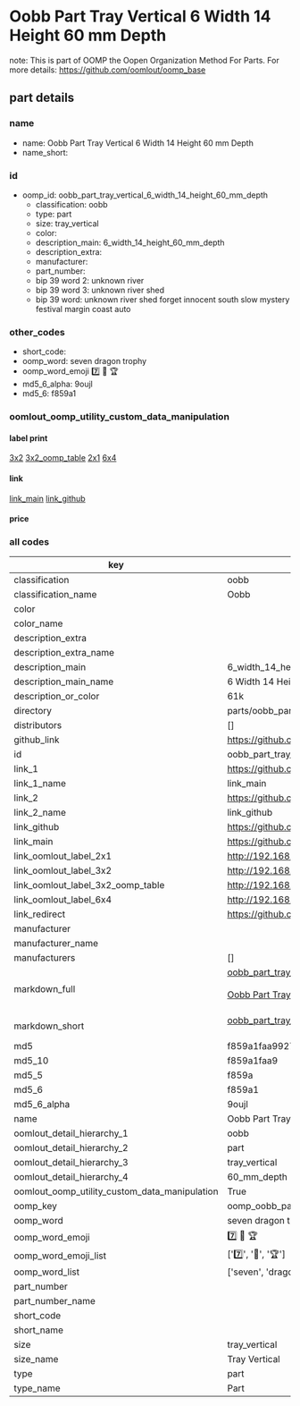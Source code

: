 # Oobb Part Tray Vertical 6 Width 14 Height 60 mm Depth  

note: This is part of OOMP the Oopen Organization Method For Parts. For more details: https://github.com/oomlout/oomp_base

##  part details
  







### name
* name: Oobb Part Tray Vertical 6 Width 14 Height 60 mm Depth
* name_short: 
### id
* oomp_id: oobb_part_tray_vertical_6_width_14_height_60_mm_depth
  * classification: oobb
  * type: part
  * size: tray_vertical
  * color: 
  * description_main: 6_width_14_height_60_mm_depth
  * description_extra: 
  * manufacturer: 
  * part_number: 
  * bip 39 word 2: unknown river
  * bip 39 word 3: unknown river shed
  * bip 39 word: unknown river shed forget innocent south slow mystery festival margin coast auto

### other_codes
* short_code: 
* oomp_word: seven dragon trophy
* oomp_word_emoji :seven: :dragon: :trophy:
* md5_6_alpha: 9oujl
* md5_6: f859a1






### oomlout_oomp_utility_custom_data_manipulation
#### label print
[3x2](http://192.168.1.245:1112/?label=oomp%209oujl)
[3x2_oomp_table](http://192.168.1.108:1112/?label=oomp%209oujl)
[2x1](http://192.168.1.242:1112/?label=oomp%209oujl)
[6x4](http://192.168.1.55:1112/?label=oomp%209oujl)    

#### link

[link_main](https://github.com/oomlout/oomlout_oomp_version_1_messy/tree/main/parts/oobb_part_tray_vertical_6_width_14_height_60_mm_depth) [link_github](https://github.com/oomlout/oomlout_oomp_version_1_messy/tree/main/parts/oobb_part_tray_vertical_6_width_14_height_60_mm_depth)                             

#### price







### all codes 
| key | value |  
| --- | --- |  
| classification | oobb |  
| classification_name | Oobb |  
| color |  |  
| color_name |  |  
| description_extra |  |  
| description_extra_name |  |  
| description_main | 6_width_14_height_60_mm_depth |  
| description_main_name | 6 Width 14 Height 60 mm Depth |  
| description_or_color | 61k |  
| directory | parts/oobb_part_tray_vertical_6_width_14_height_60_mm_depth |  
| distributors | [] |  
| github_link | https://github.com/oomlout/oomlout_oomp_part_src/tree/main/parts/oobb_part_tray_vertical_6_width_14_height_60_mm_depth |  
| id | oobb_part_tray_vertical_6_width_14_height_60_mm_depth |  
| link_1 | https://github.com/oomlout/oomlout_oomp_version_1_messy/tree/main/parts/oobb_part_tray_vertical_6_width_14_height_60_mm_depth |  
| link_1_name | link_main |  
| link_2 | https://github.com/oomlout/oomlout_oomp_version_1_messy/tree/main/parts/oobb_part_tray_vertical_6_width_14_height_60_mm_depth |  
| link_2_name | link_github |  
| link_github | https://github.com/oomlout/oomlout_oomp_version_1_messy/tree/main/parts/oobb_part_tray_vertical_6_width_14_height_60_mm_depth |  
| link_main | https://github.com/oomlout/oomlout_oomp_version_1_messy/tree/main/parts/oobb_part_tray_vertical_6_width_14_height_60_mm_depth |  
| link_oomlout_label_2x1 | http://192.168.1.242:1112/?label=oomp%209oujl |  
| link_oomlout_label_3x2 | http://192.168.1.245:1112/?label=oomp%209oujl |  
| link_oomlout_label_3x2_oomp_table | http://192.168.1.108:1112/?label=oomp%209oujl |  
| link_oomlout_label_6x4 | http://192.168.1.55:1112/?label=oomp%209oujl |  
| link_redirect | https://github.com/oomlout/oomlout_oomp_version_1_messy/tree/main/parts/oobb_part_tray_vertical_6_width_14_height_60_mm_depth |  
| manufacturer |  |  
| manufacturer_name |  |  
| manufacturers | [] |  
| markdown_full | [oobb_part_tray_vertical_6_width_14_height_60_mm_depth](none)<br>[](none)<br>[Oobb Part Tray Vertical 6 Width 14 Height 60 Mm Depth](none)<br><br> |  
| markdown_short | [oobb_part_tray_vertical_6_width_14_height_60_mm_depth](none)<br><br> |  
| md5 | f859a1faa992798740ba45b58aaeb76f |  
| md5_10 | f859a1faa9 |  
| md5_5 | f859a |  
| md5_6 | f859a1 |  
| md5_6_alpha | 9oujl |  
| name | Oobb Part Tray Vertical 6 Width 14 Height 60 mm Depth |  
| oomlout_detail_hierarchy_1 | oobb |  
| oomlout_detail_hierarchy_2 | part |  
| oomlout_detail_hierarchy_3 | tray_vertical |  
| oomlout_detail_hierarchy_4 | 60_mm_depth |  
| oomlout_oomp_utility_custom_data_manipulation | True |  
| oomp_key | oomp_oobb_part_tray_vertical_6_width_14_height_60_mm_depth |  
| oomp_word | seven dragon trophy |  
| oomp_word_emoji | :seven: :dragon: :trophy: |  
| oomp_word_emoji_list | [':seven:', ':dragon:', ':trophy:'] |  
| oomp_word_list | ['seven', 'dragon', 'trophy'] |  
| part_number |  |  
| part_number_name |  |  
| short_code |  |  
| short_name |  |  
| size | tray_vertical |  
| size_name | Tray Vertical |  
| type | part |  
| type_name | Part |  
